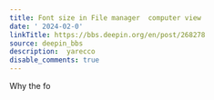 ```yaml
---
title: Font size in File manager  computer view
date: ' 2024-02-0'
linkTitle: https://bbs.deepin.org/en/post/268278
source: deepin_bbs
description:  yarecco 
disable_comments: true
---
```

Why the fo
